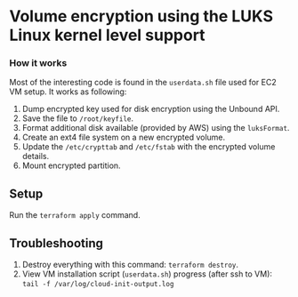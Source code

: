 # Volume encryption using the LUKS Linux kernel level support

### How it works

Most of the interesting code is found in the ``userdata.sh`` file used for EC2 VM setup. It works as following:

1. Dump encrypted key used for disk encryption using the Unbound API.
1. Save the file to ``/root/keyfile``.
1. Format additional disk available (provided by AWS) using the ``luksFormat``.
1. Create an ext4 file system on a new encrypted volume.
1. Update the ``/etc/crypttab`` and ``/etc/fstab`` with the encrypted volume details.
1. Mount encrypted partition.

## Setup

Run the ``terraform apply`` command.

## Troubleshooting
1. Destroy everything with this command: ``terraform destroy``.
1. View VM installation script (`userdata.sh`) progress (after ssh to VM): ``tail -f /var/log/cloud-init-output.log``
